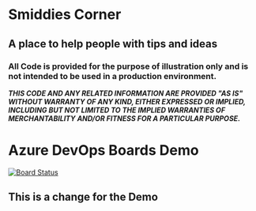 # Smiddies Corner

## A place to help people with tips and ideas

### All Code is provided for the purpose of illustration only and is not intended to be used in a production environment.






***THIS CODE AND ANY RELATED INFORMATION ARE PROVIDED "AS IS" WITHOUT WARRANTY OF ANY KIND, EITHER EXPRESSED OR IMPLIED, INCLUDING BUT NOT LIMITED TO THE IMPLIED WARRANTIES OF MERCHANTABILITY AND/OR FITNESS FOR A PARTICULAR PURPOSE.*** 

# Azure DevOps Boards Demo

[![Board Status](https://dev.azure.com/MngEnvMCAP731175/201e473b-14a4-492c-8d66-26b9d951bf22/23ada9f4-f8d9-4280-92d3-0176bbd6b1f9/_apis/work/boardbadge/118ab748-63a3-49ab-b686-ab4b5911d166)](https://dev.azure.com/MngEnvMCAP731175/201e473b-14a4-492c-8d66-26b9d951bf22/_boards/board/t/23ada9f4-f8d9-4280-92d3-0176bbd6b1f9/Issues/)

## This is a change for the Demo

